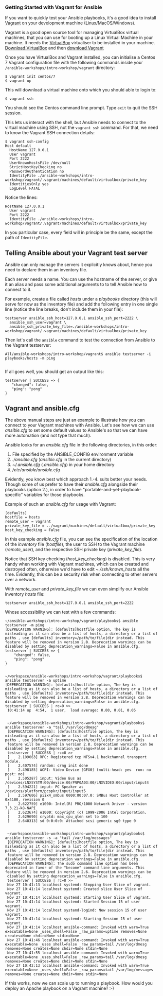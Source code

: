 ### Getting Started with Vagrant for Ansible

If you want to quickly test your Ansible playbooks, it's a good idea to install [Vagrant](https://www.vagrantup.com/) on your development machine (Linux/MacOS/Windows).

Vagrant is a good open source tool for managing VirtualBox virtual machines, that you can use for booting up a Linux Virtual Machine in your machine. It needs the [VirtualBox](https://www.virtualbox.org) virtualiser to be installed in your machine. [Download VirtualBox](https://www.virtualbox.org/wiki/Downloads) and then [download Vagrant](https://www.vagrantup.com/downloads.html)

Once you have VirtualBox and Vagrant installed, you can initialise a Centos 7 Vagrant configuration file with the following commands inside your `/ansible-workshops/intro-workshop/vagrant` directory:

```
$ vagrant init centos/7
$ vagrant up
```
This will download a virtual machine onto which you should able to login to:

```
$ vagrant ssh
```
You should see the Centos command line prompt. Type `exit` to quit the SSH session.

This lets us interact with the shell, but Ansible needs to connect to the virtual machine using SSH, not the `vagrant ssh` command. For that, we need to know the Vagrant SSH connection details:

```
$ vagrant ssh-config
Host default
  HostName 127.0.0.1
  User vagrant
  Port 2222
  UserKnownHostsFile /dev/null
  StrictHostKeyChecking no
  PasswordAuthentication no
  IdentityFile ./ansible-workshops/intro-workshop/vagrant/.vagrant/machines/default/virtualbox/private_key
  IdentitiesOnly yes
  LogLevel FATAL
```

Notice the lines:
```
HostName 127.0.0.1
  User vagrant
  Port 2222
  IdentityFile ./ansible-workshops/intro-workshop/vagrant/.vagrant/machines/default/virtualbox/private_key
```
 In you particular case, every field will in principle be the same, except the path of `IdentityFile`.

 ## Telling Ansible about your Vagrant test server

 Ansible can only manage the servers it explicitly knows about, hence you need to declare them in an inventory file.

 Each server needs a name. You can use the hostname of the server, or give it an alias and pass some additional arguments to to tell Ansible how to connect to it.

 For example, create a file called *hosts* under a *playbooks* directory (this will serve for now as the inventory file) and add the following entry in one single line (notice the line breaks, don't include them in your file):

```
testserver ansible_ssh_host=127.0.0.1 ansible_ssh_port=2222 \
  ansible_ssh_user=vagrant \
  ansible_ssh_private_key_file=./ansible-workshops/intro-workshop/vagrant/.vagrant/machines/default/virtualbox/private_key
```

Then let's call the `ansible` command to test the connection from Ansible to the Vagrant testserver:
```
All/ansible-workshops/intro-workshop/vagrant$ ansible testserver -i playbooks/hosts -m ping


```
If all goes well, you should get an output like this:
```
testserver | SUCCESS => {
   "changed": false,
   "ping": "pong"
}
```

## Vagrant and ansible.cfg

The above manual steps are just an example to illustrate how you can connect to your Vagrant machines with Ansible. Let's see how we can use *ansible.cfg* to set some default values to Ansible's so that we can have more automation (and not type that much).

Ansible looks for an *ansible.cfg* file in the following directories, in this order:

1. File specified by the ANSIBLE_CONFIG environment variable
2. *./ansible.cfg* (*ansible.cfg* in the current directory)
3. *~/.ansible.cfg* (*.ansible.cfg*) in your home directory
4. */etc/ansible/ansible.cfg*

Evidently, you know best which approach 1.-4. suits better your needs. Though some of us prefer to have their *ansible.cfg* alongside their playbooks (option 2.), in order to have "portable-and-yet-playbook-specific" variables for those playbooks.

Example of such an *ansible.cfg* for usage with Vagrant:

```
[defaults]
hostfile = hosts
remote_user = vagrant
private_key_file = ../vagrant/machines/default/virtualbox/private_key
host_key_checking = False
```

In this example *ansible.cfg* file, you can see the specification of the location of the *inventory* file (*hostfile*), the user to SSH to the Vagrant machine (*remote_user*), and the respective SSH private key (*private_key_file*).

Notice that SSH key checking (*host_key_checking*) is disabled. This is very handy when working with Vagrant machines, which can be created and destroyed often, otherwise we'd have to edit *~./ssh/known_hosts* all the time. Evidently, this can be a security risk when connecting to other servers over a network.

With *remote_user* and *private_key_file* we can even simplify our Ansible inventory *hosts* file:

```
testserver ansible_ssh_host=127.0.0.1 ansible_ssh_port=2222
```

Whose accessibility we can test with a few commands:

```
~/ansible-workshops/intro-workshop/vagrant/playbooks$ ansible testserver -m ping
[DEPRECATION WARNING]: [defaults]hostfile option, The key is misleading as it can also be a list of hosts, a directory or a list of paths , use [defaults] inventory=/path/to/file|dir instead. This
feature will be removed in version 2.8. Deprecation warnings can be disabled by setting deprecation_warnings=False in ansible.cfg.
testserver | SUCCESS => {
    "changed": false,
    "ping": "pong"
}


~/workspace/ansible-workshops/intro-workshop/vagrant/playbooks$ ansible testserver -a uptime
[DEPRECATION WARNING]: [defaults]hostfile option, The key is misleading as it can also be a list of hosts, a directory or a list of paths , use [defaults] inventory=/path/to/file|dir instead. This
feature will be removed in version 2.8. Deprecation warnings can be disabled by setting deprecation_warnings=False in ansible.cfg.
testserver | SUCCESS | rc=0 >>
 10:41:14 up  4:54,  1 user,  load average: 0.00, 0.01, 0.05


 ~/workspace/ansible-workshops/intro-workshop/vagrant/playbooks$ ansible testserver -a "tail /var/log/dmesg"
 [DEPRECATION WARNING]: [defaults]hostfile option, The key is misleading as it can also be a list of hosts, a directory or a list of paths , use [defaults] inventory=/path/to/file|dir instead. This
 feature will be removed in version 2.8. Deprecation warnings can be disabled by setting deprecation_warnings=False in ansible.cfg.
 testserver | SUCCESS | rc=0 >>
 [    2.109063] RPC: Registered tcp NFSv4.1 backchannel transport module.
 [    2.407574] random: crng init done
 [    2.498185] ACPI: Video Device [GFX0] (multi-head: yes  rom: no  post: no)
 [    2.505287] input: Video Bus as /devices/LNXSYSTM:00/device:00/PNP0A03:00/LNXVIDEO:00/input/input4
 [    2.594221] input: PC Speaker as /devices/platform/pcspkr/input/input5
 [    2.597606] piix4_smbus 0000:00:07.0: SMBus Host Controller at 0x4100, revision 0
 [    2.622759] e1000: Intel(R) PRO/1000 Network Driver - version 7.3.21-k8-NAPI
 [    2.623674] e1000: Copyright (c) 1999-2006 Intel Corporation.
 [    2.629690] cryptd: max_cpu_qlen set to 100
 [    2.640313] sd 0:0:0:0: Attached scsi generic sg0 type 0


 ~/workspace/ansible-workshops/intro-workshop/vagrant/playbooks$ ansible testserver -s -a "tail /var/log/messages"
 [DEPRECATION WARNING]: [defaults]hostfile option, The key is misleading as it can also be a list of hosts, a directory or a list of paths , use [defaults] inventory=/path/to/file|dir instead. This
 feature will be removed in version 2.8. Deprecation warnings can be disabled by setting deprecation_warnings=False in ansible.cfg.
 [DEPRECATION WARNING]: The sudo command line option has been deprecated in favor of the "become" command line arguments. This feature will be removed in version 2.6. Deprecation warnings can be
 disabled by setting deprecation_warnings=False in ansible.cfg.
 testserver | SUCCESS | rc=0 >>
 Nov 27 10:41:13 localhost systemd: Stopping User Slice of vagrant.
 Nov 27 10:41:14 localhost systemd: Created slice User Slice of vagrant.
 Nov 27 10:41:14 localhost systemd: Starting User Slice of vagrant.
 Nov 27 10:41:14 localhost systemd: Started Session 15 of user vagrant.
 Nov 27 10:41:14 localhost systemd-logind: New session 15 of user vagrant.
 Nov 27 10:41:14 localhost systemd: Starting Session 15 of user vagrant.
 Nov 27 10:41:14 localhost ansible-command: Invoked with warn=True executable=None _uses_shell=False _raw_params=uptime removes=None creates=None chdir=None stdin=None
 Nov 27 10:41:46 localhost ansible-command: Invoked with warn=True executable=None _uses_shell=False _raw_params=tail /var/log/dmesg removes=None creates=None chdir=None stdin=None
 Nov 27 10:41:55 localhost ansible-command: Invoked with warn=True executable=None _uses_shell=False _raw_params=tail /var/log/dmesg removes=None creates=None chdir=None stdin=None
 Nov 27 10:42:13 localhost ansible-command: Invoked with warn=True executable=None _uses_shell=False _raw_params=tail /var/log/messages removes=None creates=None chdir=None stdin=None

```
If this works, now we can scale up to running a playbook. How would you deploy an Apache playbook on a Vagrant machine? :-)
